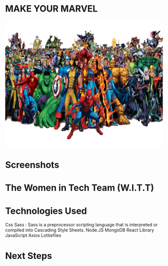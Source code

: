 # MAKE YOUR MARVEL 
![marvel](/src/assets/images/mym.png)

# Screenshots 

# The Women in Tech Team (W.I.T.T) 


# Technologies Used 
Css
Sass : Sass is a preprocessor scripting language that is interpreted or compiled into Cascading Style Sheets.
Node.JS
MongoDB
React Library 
JavaScript
Axios
Lottiefiles

# Next Steps 